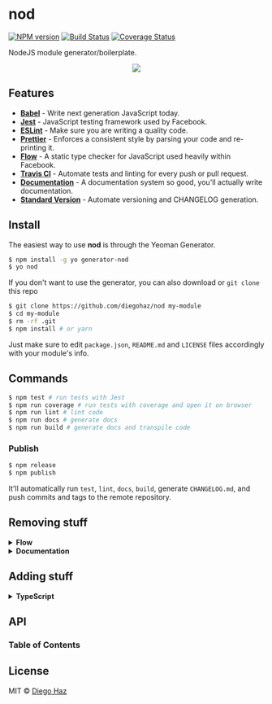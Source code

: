 # nod

[![NPM version](https://img.shields.io/npm/v/generator-nod.svg?style=flat-square)](https://npmjs.org/package/generator-nod)
[![Build Status](https://img.shields.io/travis/diegohaz/nod/master.svg?style=flat-square)](https://travis-ci.org/diegohaz/nod) [![Coverage Status](https://img.shields.io/codecov/c/github/diegohaz/nod/master.svg?style=flat-square)](https://codecov.io/gh/diegohaz/nod/branch/master)

NodeJS module generator/boilerplate.

<p align="center"><img src="https://cloud.githubusercontent.com/assets/3068563/21958520/77e4f45e-da97-11e6-9685-fe380a9cce3d.gif"></p>

## Features

-   [**Babel**](https://babeljs.io/) - Write next generation JavaScript today.
-   [**Jest**](https://facebook.github.io/jest) - JavaScript testing framework used by Facebook.
-   [**ESLint**](http://eslint.org/) - Make sure you are writing a quality code.
-   [**Prettier**](https://prettier.io/) - Enforces a consistent style by parsing your code and re-printing it.
-   [**Flow**](https://flowtype.org/) - A static type checker for JavaScript used heavily within Facebook.
-   [**Travis CI**](https://travis-ci.org) - Automate tests and linting for every push or pull request.
-   [**Documentation**](http://documentation.js.org/) - A documentation system so good, you'll actually write documentation.
-   [**Standard Version**](https://github.com/conventional-changelog/standard-version) - Automate versioning and CHANGELOG generation.

## Install

The easiest way to use **nod** is through the Yeoman Generator.

```sh
$ npm install -g yo generator-nod
$ yo nod
```

If you don't want to use the generator, you can also download or `git clone` this repo

```sh
$ git clone https://github.com/diegohaz/nod my-module
$ cd my-module
$ rm -rf .git
$ npm install # or yarn
```

Just make sure to edit `package.json`, `README.md` and `LICENSE` files accordingly with your module's info.

## Commands

```sh
$ npm test # run tests with Jest
$ npm run coverage # run tests with coverage and open it on browser
$ npm run lint # lint code
$ npm run docs # generate docs
$ npm run build # generate docs and transpile code
```

### Publish

```sh
$ npm release
$ npm publish
```

It'll automatically run `test`, `lint`, `docs`, `build`, generate `CHANGELOG.md`, and push commits and tags to the remote repository.

## Removing stuff

<details><summary><strong>Flow</strong></summary>

1.  Remove `.flowconfig` file.

2.  Remove `flow` from `package.json`:

    ```diff
      "scripts": {
    -   "flow": "flow check",
    -   "flowbuild": "flow-copy-source src dist",
    -   "prebuild": "npm run docs && npm run clean && npm run flowbuild",
    +   "prebuild": "npm run docs && npm run clean",
      },
      "devDependencies": {
    -   "@babel/preset-flow": "^7.0.0",
    -   "eslint-plugin-flowtype": "^2.50.0",
    -   "eslint-plugin-flowtype-errors": "^3.5.1",
    -   "flow-bin": "^0.81.0",
    -   "flow-copy-source": "^2.0.2",
      }
    ```

3.  Remove `flow` from `.babelrc`:

    ```diff
      "presets": [
    -   "@babel/preset-flow"
      ]
    ```

4.  Remove `flow` from `.eslintrc`:

    ```diff
      "extends": [
    -   "plugin:flowtype/recommended",
    -   "prettier/flowtype"
      ],
      "plugins": [
    -   "flowtype",
    -   "flowtype-errors"
      ],
      "rules": {
    -   "flowtype-errors/show-errors": "error"
      }
    ```

5.  Run `yarn`.

</details>

<details><summary><strong>Documentation</strong></summary>

1.  Remove `documentation` from `package.json`:

    ```diff
      "scripts": {
    -   "docs": "documentation readme src --section=API",
    -   "postdocs": "git add README.md",
    -   "prebuild": "npm run docs && npm run clean",
    +   "prebuild": "npm run clean",
      },
      "devDependencies": {
    -   "documentation": "^8.0.0",
      }
    ```

2.  Run `yarn`.

</details>

## Adding stuff

<details><summary><strong>TypeScript</strong></summary>
  
1. Install dependencies:

    ```sh
    yarn add -D @babel/preset-typescript @types/jest @typescript-eslint/eslint-plugin @typescript-eslint/parser typescript
    ```

2.  Update `package.json`:

    ```diff
    + "types": "dist/ts/src",
      "scripts": {
    +   "type-check": "tsc --noEmit",
    -   "lint": "eslint .",
    +   "lint": "eslint . --ext js,ts,tsx",
    -   "build": "babel src -d dist",
    +   "build": "tsc --emitDeclarationOnly && babel src -d dist -x .js,.ts,.tsx",
      },
      "lint-staged": {
    -   "*.js": [
    +   "*.{js,ts,tsx}": [
    -     "eslint --fix",
    +     "eslint --fix --ext js,ts,tsx",
          "git add"
        ]
      }
    ```

3.  Create `tsconfig.json`

    ```json
    {
      "compilerOptions": {
        "outDir": "dist/ts",
        "target": "esnext",
        "module": "esnext",
        "moduleResolution": "node",
        "jsx": "react",
        "strict": true,
        "declaration": true,
        "noFallthroughCasesInSwitch": true,
        "noImplicitReturns": true,
        "noUnusedLocals": true,
        "noUnusedParameters": true,
        "stripInternal": true
      }
    }
    ```

4.  Update `.babelrc`:

    ```diff
      "presets": [
    +   "@babel/preset-typescript"
      ]
    ```

5.  Update `.eslintrc` with these settings:

    ```json
      "settings": {
        "import/resolver": {
          "node": {
            "extensions": [".js", ".jsx", ".ts", ".tsx"]
          }
        }
      },
      "overrides": [
        {
          "files": ["**/*.ts", "**/*.tsx"],
          "parser": "@typescript-eslint/parser",
          "parserOptions": {
            "project": "./tsconfig.json"
          },
          "plugins": [
            "@typescript-eslint"
          ],
          "rules": {
            "no-undef": "off",
            "no-unused-vars": "off",
            "no-restricted-globals": "off"
          }
        }
      ]
    ```

</details>

## API

<!-- Generated by documentation.js. Update this documentation by updating the source code. -->

### Table of Contents

## License

MIT © [Diego Haz](https://github.com/diegohaz)
